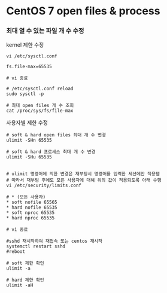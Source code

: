 # CentOS 7 open files & process

### 최대 열 수 있는 파일 개 수 수정

kernel 제한 수정

```shell
vi /etc/sysctl.conf

fs.file-max=65535

# vi 종료

# /etc/sysctl.conf reload
sudo sysctl -p

# 최대 open files 개 수 조회
cat /proc/sys/fs/file-max
```

사용자별 제한 수정

```shell
# soft & hard open files 최대 개 수 변경
ulimit -SHn 65535

# soft & hard 프로세스 최대 개 수 변경
ulimit -SHu 65535


# ulimit 명령어에 의한 변경은 재부팅시 명령어를 입력한 세션에만 적용됌
# 따라서 재부팅 후에도 모든 사용자에 대해 위의 값이 적용되도록 아래 수행
vi /etc/security/limits.conf

# * (모든 사용자)  
* soft nofile 65565
* hard nofile 65535
* soft nproc 65535
* hard nproc 65535

# vi 종료

#sshd 재시작하여 재접속 또는 centos 재시작
systemctl restart sshd
#reboot

# soft 제한 확인
ulimit -a

# hard 제한 확인
ulimit -aH
```